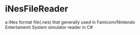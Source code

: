 # iNesFileReader
a iNes format file(.nes) that generally used in Famicom/Nintendo Entertainemt System simulator reader in C#